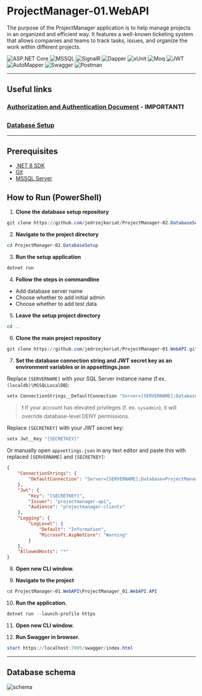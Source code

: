 # ProjectManager-01.WebAPI

The purpose of the ProjectManager application is to help manage projects in an organized and efficient way. It features a well-known ticketing system that allows companies and teams to track tasks, issues, and organize the work within different projects.

![ASP.NET Core](https://img.shields.io/badge/ASP.NET_Core-5C2D91?style=for-the-badge&logo=dotnet&logoColor=white)
![MSSQL](https://img.shields.io/badge/MSSQL-CC2927?style=for-the-badge&logo=microsoftsqlserver&logoColor=white)
![SignalR](https://img.shields.io/badge/SignalR-512BD4?style=for-the-badge&logo=signalr&logoColor=white)
![Dapper](https://img.shields.io/badge/Dapper-0082C9?style=for-the-badge&logoColor=white)
![xUnit](https://img.shields.io/badge/xUnit-5C2D91?style=for-the-badge&logo=xunit&logoColor=white)
![Moq](https://img.shields.io/badge/Moq-8A2BE2?style=for-the-badge&logoColor=white)
![JWT](https://img.shields.io/badge/JWT-000000?style=for-the-badge&logo=jsonwebtokens&logoColor=white)
![AutoMapper](https://img.shields.io/badge/AutoMapper-DD0031?style=for-the-badge&logoColor=white)
![Swagger](https://img.shields.io/badge/Swagger-5AE1FF?style=for-the-badge&logo=swagger&logoColor=white)
![Postman](https://img.shields.io/badge/Postman-FF6C37?style=for-the-badge&logo=postman&logoColor=white)

---

## Useful links

### [Authorization and Authentication Document](https://github.com/jedrzejkoriat/ProjectManager-01.WebAPI/blob/main/AUTHDOC.md) - IMPORTANT❗
### [Database Setup](https://github.com/jedrzejkoriat/ProjectManager-02.DatabaseSetup)

---

## Prerequisites

- [.NET 8 SDK](https://dotnet.microsoft.com/en-us/download)
- [Git](https://git-scm.com/)
- [MSSQL Server](https://www.microsoft.com/en-us/sql-server/sql-server-downloads)

## How to Run (PowerShell)

1. **Clone the database setup repository**

```powershell
git clone https://github.com/jedrzejkoriat/ProjectManager-02.DatabaseSetup.git
```

2. **Navigate to the project directory**

```powershell
cd ProjectManager-02.DatabaseSetup
```

3. **Run the setup application**

```powershell
dotnet run
```

4. **Follow the steps in commandline**

- Add database server name
- Choose whether to add initial admin
- Choose whether to add test data

5. **Leave the setup project directory**

```powershell
cd ..
```

6. **Clone the main project repository**

```powershell
git clone https://github.com/jedrzejkoriat/ProjectManager-01.WebAPI.git
```

7. **Set the database connection string and JWT secret key as an environment variables or in appsettings.json**

Replace `[SERVERNAME]` with your SQL Server instance name (f.ex. `(localdb)\MSSQLLocalDB`):

```powershell
setx ConnectionStrings__DefaultConnection "Server=[SERVERNAME];Database=ProjectManagerDB;Trusted_Connection=True;MultipleActiveResultSets=true;Encrypt=True"
```

> ❗ If your account has elevated privileges (f. ex. `sysadmin`), it will override database-level DENY permissions.

Replace `[SECRETKEY]` with your JWT secret key:

```powershell
setx Jwt__Key "[SECRETKEY]"
```

Or manually open `appsettings.json` in any text editor and paste this with replaced `[SERVERNAME]` and `[SECRETKEY]`:

```json
{
    "ConnectionStrings": {
        "DefaultConnection": "Server=[SERVERNAME];Database=ProjectManagerDB;Trusted_Connection=True;MultipleActiveResultSets=true;Encrypt=True"
    },
    "Jwt": {
        "Key": "[SECRETKEY]",
        "Issuer": "projectmanager-api",
        "Audience": "projectmanager-clients"
    },
    "Logging": {
        "LogLevel": {
            "Default": "Information",
            "Microsoft.AspNetCore": "Warning"
        }
    },
    "AllowedHosts": "*"
}

```

8. **Open new CLI window.**

9. **Navigate to the project**

```powershell
cd ProjectManager-01.WebAPI\ProjectManager_01.WebAPI.API
```

10. **Run the application.**

```powershell
dotnet run --launch-profile https
```

11. **Open new CLI window.**

12. **Run Swagger in browser.**

```powershell
start https://localhost:7005/swagger/index.html
```

---

## Database schema

![schema](https://github.com/user-attachments/assets/96a664f6-3101-4c68-b474-cbb311a466ac)
